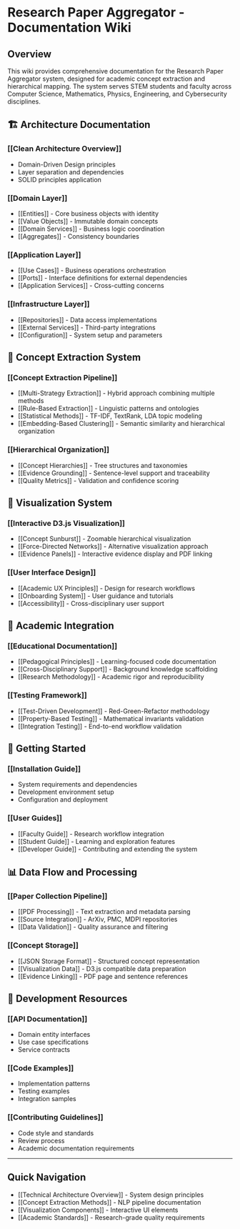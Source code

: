 # Research Paper Aggregator - Documentation Wiki

## Overview
This wiki provides comprehensive documentation for the Research Paper Aggregator system, designed for academic concept extraction and hierarchical mapping. The system serves STEM students and faculty across Computer Science, Mathematics, Physics, Engineering, and Cybersecurity disciplines.

## 🏗️ Architecture Documentation

### [[Clean Architecture Overview]]
- Domain-Driven Design principles
- Layer separation and dependencies
- SOLID principles application

### [[Domain Layer]]
- [[Entities]] - Core business objects with identity
- [[Value Objects]] - Immutable domain concepts
- [[Domain Services]] - Business logic coordination
- [[Aggregates]] - Consistency boundaries

### [[Application Layer]]
- [[Use Cases]] - Business operations orchestration
- [[Ports]] - Interface definitions for external dependencies
- [[Application Services]] - Cross-cutting concerns

### [[Infrastructure Layer]]
- [[Repositories]] - Data access implementations
- [[External Services]] - Third-party integrations
- [[Configuration]] - System setup and parameters

## 🧠 Concept Extraction System

### [[Concept Extraction Pipeline]]
- [[Multi-Strategy Extraction]] - Hybrid approach combining multiple methods
- [[Rule-Based Extraction]] - Linguistic patterns and ontologies
- [[Statistical Methods]] - TF-IDF, TextRank, LDA topic modeling
- [[Embedding-Based Clustering]] - Semantic similarity and hierarchical organization

### [[Hierarchical Organization]]
- [[Concept Hierarchies]] - Tree structures and taxonomies
- [[Evidence Grounding]] - Sentence-level support and traceability
- [[Quality Metrics]] - Validation and confidence scoring

## 🎨 Visualization System

### [[Interactive D3.js Visualization]]
- [[Concept Sunburst]] - Zoomable hierarchical visualization
- [[Force-Directed Networks]] - Alternative visualization approach
- [[Evidence Panels]] - Interactive evidence display and PDF linking

### [[User Interface Design]]
- [[Academic UX Principles]] - Design for research workflows
- [[Onboarding System]] - User guidance and tutorials
- [[Accessibility]] - Cross-disciplinary user support

## 🔬 Academic Integration

### [[Educational Documentation]]
- [[Pedagogical Principles]] - Learning-focused code documentation
- [[Cross-Disciplinary Support]] - Background knowledge scaffolding
- [[Research Methodology]] - Academic rigor and reproducibility

### [[Testing Framework]]
- [[Test-Driven Development]] - Red-Green-Refactor methodology
- [[Property-Based Testing]] - Mathematical invariants validation
- [[Integration Testing]] - End-to-end workflow validation

## 🚀 Getting Started

### [[Installation Guide]]
- System requirements and dependencies
- Development environment setup
- Configuration and deployment

### [[User Guides]]
- [[Faculty Guide]] - Research workflow integration
- [[Student Guide]] - Learning and exploration features
- [[Developer Guide]] - Contributing and extending the system

## 📊 Data Flow and Processing

### [[Paper Collection Pipeline]]
- [[PDF Processing]] - Text extraction and metadata parsing
- [[Source Integration]] - ArXiv, PMC, MDPI repositories
- [[Data Validation]] - Quality assurance and filtering

### [[Concept Storage]]
- [[JSON Storage Format]] - Structured concept representation
- [[Visualization Data]] - D3.js compatible data preparation
- [[Evidence Linking]] - PDF page and sentence references

## 🔧 Development Resources

### [[API Documentation]]
- Domain entity interfaces
- Use case specifications
- Service contracts

### [[Code Examples]]
- Implementation patterns
- Testing examples
- Integration samples

### [[Contributing Guidelines]]
- Code style and standards
- Review process
- Academic documentation requirements

---

## Quick Navigation
- [[Technical Architecture Overview]] - System design principles
- [[Concept Extraction Methods]] - NLP pipeline documentation
- [[Visualization Components]] - Interactive UI elements
- [[Academic Standards]] - Research-grade quality requirements
